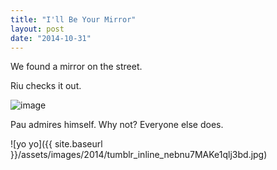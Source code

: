```yaml
---
title: "I'll Be Your Mirror"
layout: post
date: "2014-10-31"
---
```


We found a mirror on the street.

Riu checks it out.

![image](images/tumblr_inline_nebnoyOVTT1qlj3bd.jpg)

Pau admires himself. Why not? Everyone else does.

![yo yo]({{ site.baseurl }}/assets/images/2014/tumblr_inline_nebnu7MAKe1qlj3bd.jpg)
